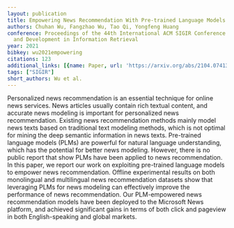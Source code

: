 ```yaml
---
layout: publication
title: Empowering News Recommendation With Pre-trained Language Models
authors: Chuhan Wu, Fangzhao Wu, Tao Qi, Yongfeng Huang
conference: Proceedings of the 44th International ACM SIGIR Conference on Research
  and Development in Information Retrieval
year: 2021
bibkey: wu2021empowering
citations: 123
additional_links: [{name: Paper, url: 'https://arxiv.org/abs/2104.07413'}]
tags: ["SIGIR"]
short_authors: Wu et al.
---
```

Personalized news recommendation is an essential technique for online news
services. News articles usually contain rich textual content, and accurate news
modeling is important for personalized news recommendation. Existing news
recommendation methods mainly model news texts based on traditional text
modeling methods, which is not optimal for mining the deep semantic information
in news texts. Pre-trained language models (PLMs) are powerful for natural
language understanding, which has the potential for better news modeling.
However, there is no public report that show PLMs have been applied to news
recommendation. In this paper, we report our work on exploiting pre-trained
language models to empower news recommendation. Offline experimental results on
both monolingual and multilingual news recommendation datasets show that
leveraging PLMs for news modeling can effectively improve the performance of
news recommendation. Our PLM-empowered news recommendation models have been
deployed to the Microsoft News platform, and achieved significant gains in
terms of both click and pageview in both English-speaking and global markets.